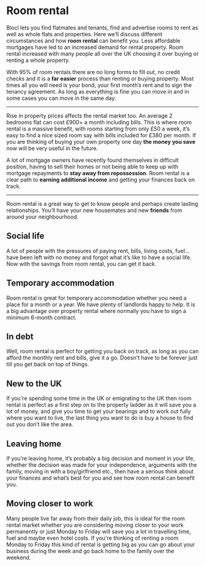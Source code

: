 Room rental
===========
Blocl lets you find flatmates and tenants, find and advertise rooms to rent as
well as whole flats and properties. Here we’ll discuss different circumstances
and how **room rental** can benefit you. Less affordable mortgages have led to
an increased demand for rental property. Room rental increased with many people
all over the UK choosing it over buying or renting a whole property.

With 95% of room rentals there are no long forms to fill out, no credit checks
and it is a **far easier** process than renting or buying property. Most times
all you will need is your bond, your first month’s rent and to sign the tenancy
agreement. As long as everything is fine you can move in and in some cases you
can move in the same day.

---

Rise in property prices affects the rental market too. An average 2
bedrooms flat can cost £900+ a month including bills. This is where room rental
is a massive benefit, with rooms starting from only £50 a week, it’s easy to
find a nice sized room say with bills included for £380 per month. If you are
thinking of buying your own property one day **the money you save** now will be
very useful in the future.

A lot of mortgage owners have recently found themselves in difficult position,
having to sell their homes or not being able to keep up with mortgage repayments
to **stay away from repossession**. Room rental is a clear path to **earning
additional income** and getting your finances back on track.

---

Room rental is a great way to get to know people and perhaps create lasting
relationships. You’ll have your new housemates and new **friends** from around
your neighbourhood.

Social life
-----------
A lot of people with the pressures of paying rent, bills, living costs, fuel...
have been left with no money and forgot what it’s like to have a social life.
Now with the savings from room rental, you can get it back.

Temporary accommodation
-----------------------
Room rental is great for temporary accommodation whether you need a place for a
month or a year. We have plenty of landlords happy to help. It is a big
advantage over property rental where normally you have to sign a minimum 6-month
contract.

In debt
-------
Well, room rental is perfect for getting you back on track, as long as you can
afford the monthly rent and bills, give it a go. Doesn't have to be forever just
till you get back on top of things.

New to the UK
-------------
If you're spending some time in the UK or emigrating to the UK then room rental is
perfect as a first step on to the property ladder as it will save you a lot of
money, and give you time to get your bearings and to work out fully where you
want to live, the last thing you want to do is buy a house to find out you don’t
like the area.

Leaving home
------------
If you’re leaving home, it’s probably a big decision and moment in your life,
whether the decision was made for your independence, arguments with the family,
moving in with a boy/girlfriend etc., then have a serious think about your
finances and what’s best for you and see how room rental can benefit you.


Moving closer to work
---------------------
Many people live far away from their daily job, this is ideal for the room
rental market whether you are considering moving closer to your work permanently
or just Monday to Friday will save you a lot in travelling time, fuel and maybe
even hotel costs. If you're thinking of renting a room Monday to Friday this kind
of rental is getting big as you can go about your business during the week and
go back home to the family over the weekend.
